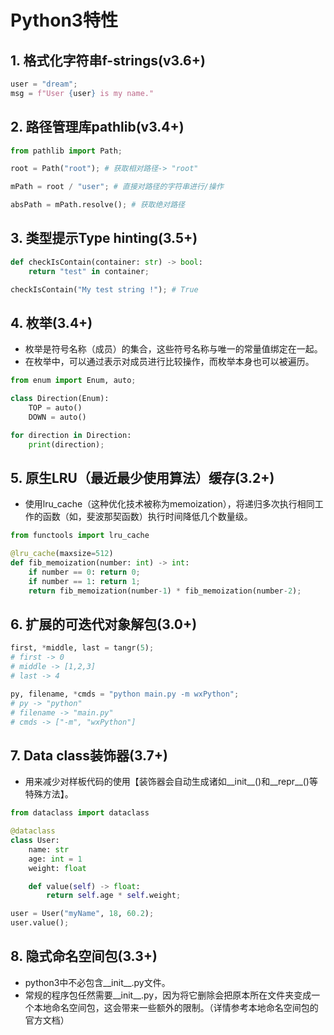# Python3特性

## 1. 格式化字符串f-strings(v3.6+)
```py
user = "dream";
msg = f"User {user} is my name."
```

## 2. 路径管理库pathlib(v3.4+)
```py
from pathlib import Path;

root = Path("root"); # 获取相对路径-> "root"

mPath = root / "user"; # 直接对路径的字符串进行/操作

absPath = mPath.resolve(); # 获取绝对路径

```

## 3. 类型提示Type hinting(3.5+)
```py
def checkIsContain(container: str) -> bool:
    return "test" in container;

checkIsContain("My test string !"); # True
```

## 4. 枚举(3.4+)
  * 枚举是符号名称（成员）的集合，这些符号名称与唯一的常量值绑定在一起。
  * 在枚举中，可以通过表示对成员进行比较操作，而枚举本身也可以被遍历。
```py
from enum import Enum, auto;

class Direction(Enum):
	TOP = auto()
	DOWN = auto()

for direction in Direction:
	print(direction);
```

## 5. 原生LRU（最近最少使用算法）缓存(3.2+)
  * 使用lru_cache（这种优化技术被称为memoization），将递归多次执行相同工作的函数（如，斐波那契函数）执行时间降低几个数量级。

```py
from functools import lru_cache

@lru_cache(maxsize=512)
def fib_memoization(number: int) -> int:
	if number == 0: return 0;
	if number == 1: return 1;
	return fib_memoization(number-1) * fib_memoization(number-2);

```

## 6. 扩展的可迭代对象解包(3.0+)
```py
first, *middle, last = tangr(5);
# first -> 0
# middle -> [1,2,3]
# last -> 4

py, filename, *cmds = "python main.py -m wxPython";
# py -> "python"
# filename -> "main.py"
# cmds -> ["-m", "wxPython"]
```

## 7. Data class装饰器(3.7+)
  * 用来减少对样板代码的使用【装饰器会自动生成诸如__init__()和__repr__()等特殊方法】。

```py
from dataclass import dataclass

@dataclass
class User:
	name: str
	age: int = 1
	weight: float

	def value(self) -> float:
		return self.age * self.weight;

user = User("myName", 18, 60.2);
user.value();
```

## 8. 隐式命名空间包(3.3+)
  * python3中不必包含__init__.py文件。
  * 常规的程序包任然需要__init__.py，因为将它删除会把原本所在文件夹变成一个本地命名空间包，这会带来一些额外的限制。（详情参考本地命名空间包的官方文档）